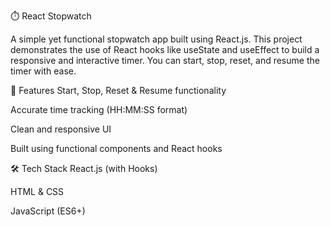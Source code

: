 ⏱️ React Stopwatch



A simple yet functional stopwatch app built using React.js. This project demonstrates the use of React hooks like useState and useEffect to build a responsive and interactive timer. You can start, stop, reset, and resume the timer with ease.

🚀 Features
Start, Stop, Reset & Resume functionality

Accurate time tracking (HH:MM:SS format)

Clean and responsive UI

Built using functional components and React hooks

🛠️ Tech Stack
React.js (with Hooks)

HTML & CSS

JavaScript (ES6+)




